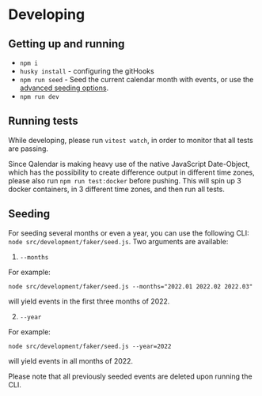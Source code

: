 # Developing
## Getting up and running
* `npm i`
* `husky install` - configuring the gitHooks
* `npm run seed` - Seed the current calendar month with events, or use the [advanced seeding options](#seeding). 
* `npm run dev`

## Running tests
While developing, please run `vitest watch`, in order to monitor that all tests are passing.

Since Qalendar is making heavy use of the native JavaScript Date-Object, which has the possibility to create difference output in different time zones, please also run `npm run test:docker` before pushing. This will spin up 3 docker containers, in 3 different time zones, and then run all tests.

## Seeding

For seeding several months or even a year, you can use the following CLI: `node src/development/faker/seed.js`. Two arguments are available:

1. `--months`

For example:
```
node src/development/faker/seed.js --months="2022.01 2022.02 2022.03"
```
will yield events in the first three months of 2022.

2. `--year` 

For example:
```
node src/development/faker/seed.js --year=2022
```
will yield events in all months of 2022.

Please note that all previously seeded events are deleted upon running the CLI.